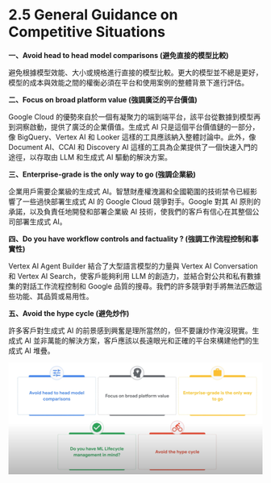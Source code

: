 # 2.5 General Guidance on Competitive Situations

**一、Avoid head to head model comparisons (避免直接的模型比較)**

避免根據模型效能、大小或規格進行直接的模型比較。更大的模型並不總是更好，模型的成本與效能之間的權衡必須在平台和使用案例的整體背景下進行評估。

**二、Focus on broad platform value (強調廣泛的平台價值)**

Google Cloud 的優勢來自於一個有凝聚力的端到端平台，該平台從數據到模型再到洞察啟動，提供了廣泛的企業價值。生成式 AI 只是這個平台價值鏈的一部分，像 BigQuery、Vertex AI 和 Looker 這樣的工具應該納入整體討論中。此外，像 Document AI、CCAI 和 Discovery AI 這樣的工具為企業提供了一個快速入門的途徑，以存取由 LLM 和生成式 AI 驅動的解決方案。

**三、Enterprise-grade is the only way to go (強調企業級)**

企業用戶需要企業級的生成式 AI。智慧財產權洩漏和全國範圍的技術禁令已經影響了一些過快部署生成式 AI 的 Google Cloud 競爭對手。Google 對其 AI 原則的承諾，以及負責任地開發和部署企業級 AI 技術，使我們的客戶有信心在其整個公司部署生成式 AI。

**四、Do you have workflow controls and factuality ? (強調工作流程控制和事實性)**

Vertex AI Agent Builder 結合了大型語言模型的力量與 Vertex AI Conversation 和 Vertex AI Search，使客戶能夠利用 LLM 的創造力，並結合對公共和私有數據集的對話工作流程控制和 Google 品質的搜尋。我們的許多競爭對手將無法匹敵這些功能、其品質或易用性。

**五、Avoid the hype cycle (避免炒作)**

許多客戶對生成式 AI 的前景感到興奮是理所當然的，但不要讓炒作淹沒現實。生成式 AI 並非萬能的解決方案，客戶應該以長遠眼光和正確的平台來構建他們的生成式 AI 堆疊。

![gh](https://raw.githubusercontent.com/SeanChenR/img_gif/main/myimage/1742192351000h7gky6.png)
